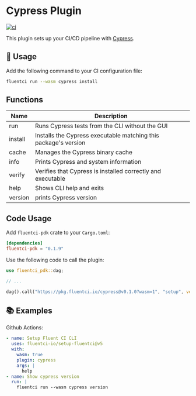 # Cypress Plugin

[![ci](https://github.com/fluentci-io/cypress-plugin/actions/workflows/ci.yml/badge.svg)](https://github.com/fluentci-io/cypress-plugin/actions/workflows/ci.yml)

This plugin sets up your CI/CD pipeline with [Cypress](https://www.cypress.io/).

## 🚀 Usage

Add the following command to your CI configuration file:

```bash
fluentci run --wasm cypress install
```

## Functions

| Name    | Description                                                     |
| ------- | --------------------------------------------------------------- |
| run     | Runs Cypress tests from the CLI without the GUI                 |
| install | Installs the Cypress executable matching this package's version |
| cache   | Manages the Cypress binary cache                                |
| info    | Prints Cypress and system information                           |
| verify  | Verifies that Cypress is installed correctly and executable     |
| help    | Shows CLI help and exits                                        |
| version | prints Cypress version                                          |

## Code Usage

Add `fluentci-pdk` crate to your `Cargo.toml`:

```toml
[dependencies]
fluentci-pdk = "0.1.9"
```

Use the following code to call the plugin:

```rust
use fluentci_pdk::dag;

// ...

dag().call("https://pkg.fluentci.io/cypress@v0.1.0?wasm=1", "setup", vec!["latest"])?;
```

## 📚 Examples

Github Actions:

```yaml
- name: Setup Fluent CI CLI
  uses: fluentci-io/setup-fluentci@v5
  with:
    wasm: true
    plugin: cypress
    args: |
      help
- name: Show cypress version
  run: |
    fluentci run --wasm cypress version
```
